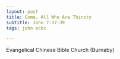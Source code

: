 ```yaml
---
layout: post
title: Come, All Who Are Thirsty
subtitle: John 7:37-39
tags: john ecbc

---
```

Evangelical Chinese Bible Church (Burnaby)
